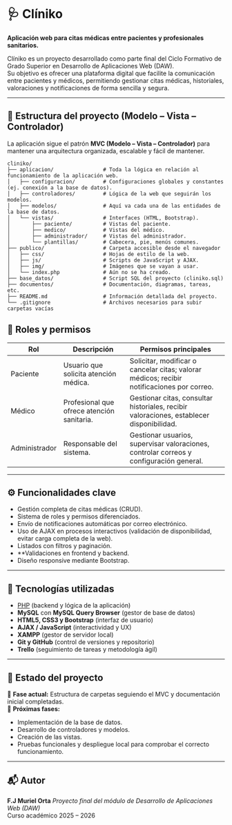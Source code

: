 # 🩺 Clíniko

**Aplicación web para citas médicas entre pacientes y profesionales sanitarios.**

Clíniko es un proyecto desarrollado como parte final del Ciclo Formativo de Grado Superior en Desarrollo de Aplicaciones Web (DAW).  
Su objetivo es ofrecer una plataforma digital que facilite la comunicación entre pacientes y médicos, permitiendo gestionar citas médicas, historiales, valoraciones y notificaciones de forma sencilla y segura.

---

## 🧱 Estructura del proyecto (Modelo – Vista – Controlador)

La aplicación sigue el patrón **MVC (Modelo – Vista – Controlador)** para mantener una arquitectura organizada, escalable y fácil de mantener.
```
cliniko/
├── aplicacion/                # Toda la lógica en relación al funcionamiento de la aplicación web.
│   ├── configuracion/         # Configuraciones globales y constantes (ej. conexión a la base de datos).
│   ├── controladores/         # Lógica de la web que seguirán los modelos.
│   ├── modelos/               # Aquí va cada una de las entidades de la base de datos.
│   └── vistas/                # Interfaces (HTML, Bootstrap).
│       ├── paciente/          # Vistas del paciente.
│       ├── medico/            # Vistas del médico.
│       ├── administrador/     # Vistas del administrador.
│       └── plantillas/        # Cabecera, pie, menús comunes.
├── publico/                   # Carpeta accesible desde el navegador
│   ├── css/                   # Hojas de estilo de la web.
│   ├── js/                    # Scripts de JavaScript y AJAX.
│   ├── img/                   # Imágenes que se vayan a usar.
│   └── index.php              # Aún no se ha creado.
├── base_datos/                # Script SQL del proyecto (cliniko.sql)
├── documentos/                # Documentación, diagramas, tareas, etc.
├── README.md                  # Información detallada del proyecto.
└── .gitignore                 # Archivos necesarios para subir carpetas vacías
```
## 👥 Roles y permisos

| Rol | Descripción | Permisos principales |
|-----|--------------|----------------------|
| Paciente | Usuario que solicita atención médica. | Solicitar, modificar o cancelar citas; valorar médicos; recibir notificaciones por correo. |
| Médico | Profesional que ofrece atención sanitaria. | Gestionar citas, consultar historiales, recibir valoraciones, establecer disponibilidad. |
| Administrador | Responsable del sistema. | Gestionar usuarios, supervisar valoraciones, controlar correos y configuración general. |

---

## ⚙️ Funcionalidades clave

- Gestión completa de citas médicas (CRUD).  
- Sistema de roles y permisos diferenciados.  
- Envío de notificaciones automáticas por correo electrónico.  
- Uso de AJAX en procesos interactivos (validación de disponibilidad, evitar carga completa de la web).  
- Listados con filtros y paginación.  
- **Validaciones en frontend y backend.  
- Diseño responsive mediante Bootstrap.

---

## 💾 Tecnologías utilizadas

- <u>PHP</u> (backend y lógica de la aplicación)  
- **MySQL** con  **MySQL Query Browser** (gestor de base de datos)  
- **HTML5, CSS3 y Bootstrap** (interfaz de usuario)  
- **AJAX / JavaScript** (interactividad y UX)  
- **XAMPP** (gestor de servidor local)  
- **Git y GitHub** (control de versiones y repositorio)  
- **Trello** (seguimiento de tareas y metodología ágil)

---

## 🧩 Estado del proyecto

🔹 **Fase actual:** Estructura de carpetas seguiendo el MVC y documentación inicial completadas.  
🔹 **Próximas fases:**  
- Implementación de la base de datos.  
- Desarrollo de controladores y modelos.  
- Creación de las vistas.  
- Pruebas funcionales y despliegue local para comprobar el correcto funcionamiento.

---

## 📬 Autor

**F.J Muriel Orta**
*Proyecto final del módulo de Desarrollo de Aplicaciones Web (DAW)*  
Curso académico 2025 – 2026






